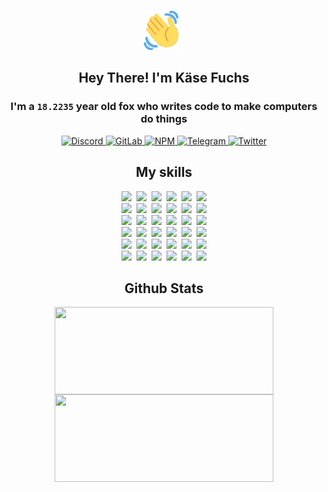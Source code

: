 <div><p align=center><img src=./resources/images/wave.gif width=64px height=64px></p><h2 align=center>Hey There! I'm Käse Fuchs</h2><h3 align=center>I'm a <code>18.2235</code> year old fox who writes code to make computers do things</h3><p align=center><a href=https://discord.com/users/507526681125322772><img alt=Discord src="https://img.shields.io/badge/Discord-5865F2?logo=discord&logoColor=white&style=flat-square#b07057fdf413084ce95463229eeedb61"> </a><a href=https://gitlab.com/kasefuchs><img alt=GitLab src="https://img.shields.io/badge/GitLab-330F63?logo=gitlab&logoColor=white&style=flat-square#b07057fdf413084ce95463229eeedb61"> </a><a href=https://npmjs.com/~kasefuchs><img alt=NPM src="https://img.shields.io/badge/NPM-CB3837?logo=npm&logoColor=white&style=flat-square#b07057fdf413084ce95463229eeedb61"> </a><a href=https://t.me/kasefuchs><img alt=Telegram src="https://img.shields.io/badge/Telegram-2CA5E0?logo=telegram&logoColor=white&style=flat-square#b07057fdf413084ce95463229eeedb61"> </a><a href=https://twitter.com/kasefuchs><img alt=Twitter src="https://img.shields.io/badge/Twitter-1DA1F2?logo=twitter&logoColor=white&style=flat-square#b07057fdf413084ce95463229eeedb61"></a></p><h2 align=center>My skills</h2><p align=center><a href=https://aws.amazon.com/ ><picture><source srcset="https://skillicons.dev/icons?i=aws&theme=dark#b07057fdf413084ce95463229eeedb61" media="(prefers-color-scheme: dark)"><source srcset="https://skillicons.dev/icons?i=aws&theme=light#b07057fdf413084ce95463229eeedb61" media="(prefers-color-scheme: light), (prefers-color-scheme: no-preference)"><img src="https://skillicons.dev/icons?i=aws&theme=light#b07057fdf413084ce95463229eeedb61"></picture></a>&nbsp;&nbsp;<a href=https://en.wikipedia.org/wiki/Bash_(Unix_shell)><picture><source srcset="https://skillicons.dev/icons?i=bash&theme=dark#b07057fdf413084ce95463229eeedb61" media="(prefers-color-scheme: dark)"><source srcset="https://skillicons.dev/icons?i=bash&theme=light#b07057fdf413084ce95463229eeedb61" media="(prefers-color-scheme: light), (prefers-color-scheme: no-preference)"><img src="https://skillicons.dev/icons?i=bash&theme=light#b07057fdf413084ce95463229eeedb61"></picture></a>&nbsp;&nbsp;<a href=https://discord.com/developers/docs><picture><source srcset="https://skillicons.dev/icons?i=bots&theme=dark#b07057fdf413084ce95463229eeedb61" media="(prefers-color-scheme: dark)"><source srcset="https://skillicons.dev/icons?i=bots&theme=light#b07057fdf413084ce95463229eeedb61" media="(prefers-color-scheme: light), (prefers-color-scheme: no-preference)"><img src="https://skillicons.dev/icons?i=bots&theme=light#b07057fdf413084ce95463229eeedb61"></picture></a>&nbsp;&nbsp;<a href=https://www.cloudflare.com/ ><picture><source srcset="https://skillicons.dev/icons?i=cloudflare&theme=dark#b07057fdf413084ce95463229eeedb61" media="(prefers-color-scheme: dark)"><source srcset="https://skillicons.dev/icons?i=cloudflare&theme=light#b07057fdf413084ce95463229eeedb61" media="(prefers-color-scheme: light), (prefers-color-scheme: no-preference)"><img src="https://skillicons.dev/icons?i=cloudflare&theme=light#b07057fdf413084ce95463229eeedb61"></picture></a>&nbsp;&nbsp;<a href=https://en.wikipedia.org/wiki/CSS><picture><source srcset="https://skillicons.dev/icons?i=css&theme=dark#b07057fdf413084ce95463229eeedb61" media="(prefers-color-scheme: dark)"><source srcset="https://skillicons.dev/icons?i=css&theme=light#b07057fdf413084ce95463229eeedb61" media="(prefers-color-scheme: light), (prefers-color-scheme: no-preference)"><img src="https://skillicons.dev/icons?i=css&theme=light#b07057fdf413084ce95463229eeedb61"></picture></a>&nbsp;&nbsp;<a href=https://www.docker.com/ ><picture><source srcset="https://skillicons.dev/icons?i=docker&theme=dark#b07057fdf413084ce95463229eeedb61" media="(prefers-color-scheme: dark)"><source srcset="https://skillicons.dev/icons?i=docker&theme=light#b07057fdf413084ce95463229eeedb61" media="(prefers-color-scheme: light), (prefers-color-scheme: no-preference)"><img src="https://skillicons.dev/icons?i=docker&theme=light#b07057fdf413084ce95463229eeedb61"></picture></a><br><a href=https://www.electronjs.org/ ><picture><source srcset="https://skillicons.dev/icons?i=electron&theme=dark#b07057fdf413084ce95463229eeedb61" media="(prefers-color-scheme: dark)"><source srcset="https://skillicons.dev/icons?i=electron&theme=light#b07057fdf413084ce95463229eeedb61" media="(prefers-color-scheme: light), (prefers-color-scheme: no-preference)"><img src="https://skillicons.dev/icons?i=electron&theme=light#b07057fdf413084ce95463229eeedb61"></picture></a>&nbsp;&nbsp;<a href=https://expressjs.com/ ><picture><source srcset="https://skillicons.dev/icons?i=express&theme=dark#b07057fdf413084ce95463229eeedb61" media="(prefers-color-scheme: dark)"><source srcset="https://skillicons.dev/icons?i=express&theme=light#b07057fdf413084ce95463229eeedb61" media="(prefers-color-scheme: light), (prefers-color-scheme: no-preference)"><img src="https://skillicons.dev/icons?i=express&theme=light#b07057fdf413084ce95463229eeedb61"></picture></a>&nbsp;&nbsp;<a href=https://www.figma.com/ ><picture><source srcset="https://skillicons.dev/icons?i=figma&theme=dark#b07057fdf413084ce95463229eeedb61" media="(prefers-color-scheme: dark)"><source srcset="https://skillicons.dev/icons?i=figma&theme=light#b07057fdf413084ce95463229eeedb61" media="(prefers-color-scheme: light), (prefers-color-scheme: no-preference)"><img src="https://skillicons.dev/icons?i=figma&theme=light#b07057fdf413084ce95463229eeedb61"></picture></a>&nbsp;&nbsp;<a href=https://firebase.google.com/ ><picture><source srcset="https://skillicons.dev/icons?i=firebase&theme=dark#b07057fdf413084ce95463229eeedb61" media="(prefers-color-scheme: dark)"><source srcset="https://skillicons.dev/icons?i=firebase&theme=light#b07057fdf413084ce95463229eeedb61" media="(prefers-color-scheme: light), (prefers-color-scheme: no-preference)"><img src="https://skillicons.dev/icons?i=firebase&theme=light#b07057fdf413084ce95463229eeedb61"></picture></a>&nbsp;&nbsp;<a href=https://flask.palletsprojects.com/ ><picture><source srcset="https://skillicons.dev/icons?i=flask&theme=dark#b07057fdf413084ce95463229eeedb61" media="(prefers-color-scheme: dark)"><source srcset="https://skillicons.dev/icons?i=flask&theme=light#b07057fdf413084ce95463229eeedb61" media="(prefers-color-scheme: light), (prefers-color-scheme: no-preference)"><img src="https://skillicons.dev/icons?i=flask&theme=light#b07057fdf413084ce95463229eeedb61"></picture></a>&nbsp;&nbsp;<a href=https://cloud.google.com/ ><picture><source srcset="https://skillicons.dev/icons?i=gcp&theme=dark#b07057fdf413084ce95463229eeedb61" media="(prefers-color-scheme: dark)"><source srcset="https://skillicons.dev/icons?i=gcp&theme=light#b07057fdf413084ce95463229eeedb61" media="(prefers-color-scheme: light), (prefers-color-scheme: no-preference)"><img src="https://skillicons.dev/icons?i=gcp&theme=light#b07057fdf413084ce95463229eeedb61"></picture></a><br><a href=https://git-scm.com/ ><picture><source srcset="https://skillicons.dev/icons?i=git&theme=dark#b07057fdf413084ce95463229eeedb61" media="(prefers-color-scheme: dark)"><source srcset="https://skillicons.dev/icons?i=git&theme=light#b07057fdf413084ce95463229eeedb61" media="(prefers-color-scheme: light), (prefers-color-scheme: no-preference)"><img src="https://skillicons.dev/icons?i=git&theme=light#b07057fdf413084ce95463229eeedb61"></picture></a>&nbsp;&nbsp;<a href=https://github.com/ ><picture><source srcset="https://skillicons.dev/icons?i=github&theme=dark#b07057fdf413084ce95463229eeedb61" media="(prefers-color-scheme: dark)"><source srcset="https://skillicons.dev/icons?i=github&theme=light#b07057fdf413084ce95463229eeedb61" media="(prefers-color-scheme: light), (prefers-color-scheme: no-preference)"><img src="https://skillicons.dev/icons?i=github&theme=light#b07057fdf413084ce95463229eeedb61"></picture></a>&nbsp;&nbsp;<a href=https://gitlab.com/ ><picture><source srcset="https://skillicons.dev/icons?i=gitlab&theme=dark#b07057fdf413084ce95463229eeedb61" media="(prefers-color-scheme: dark)"><source srcset="https://skillicons.dev/icons?i=gitlab&theme=light#b07057fdf413084ce95463229eeedb61" media="(prefers-color-scheme: light), (prefers-color-scheme: no-preference)"><img src="https://skillicons.dev/icons?i=gitlab&theme=light#b07057fdf413084ce95463229eeedb61"></picture></a>&nbsp;&nbsp;<a href=https://www.heroku.com/ ><picture><source srcset="https://skillicons.dev/icons?i=heroku&theme=dark#b07057fdf413084ce95463229eeedb61" media="(prefers-color-scheme: dark)"><source srcset="https://skillicons.dev/icons?i=heroku&theme=light#b07057fdf413084ce95463229eeedb61" media="(prefers-color-scheme: light), (prefers-color-scheme: no-preference)"><img src="https://skillicons.dev/icons?i=heroku&theme=light#b07057fdf413084ce95463229eeedb61"></picture></a>&nbsp;&nbsp;<a href=https://en.wikipedia.org/wiki/HTML><picture><source srcset="https://skillicons.dev/icons?i=html&theme=dark#b07057fdf413084ce95463229eeedb61" media="(prefers-color-scheme: dark)"><source srcset="https://skillicons.dev/icons?i=html&theme=light#b07057fdf413084ce95463229eeedb61" media="(prefers-color-scheme: light), (prefers-color-scheme: no-preference)"><img src="https://skillicons.dev/icons?i=html&theme=light#b07057fdf413084ce95463229eeedb61"></picture></a>&nbsp;&nbsp;<a href=https://en.wikipedia.org/wiki/JavaScript><picture><source srcset="https://skillicons.dev/icons?i=js&theme=dark#b07057fdf413084ce95463229eeedb61" media="(prefers-color-scheme: dark)"><source srcset="https://skillicons.dev/icons?i=js&theme=light#b07057fdf413084ce95463229eeedb61" media="(prefers-color-scheme: light), (prefers-color-scheme: no-preference)"><img src="https://skillicons.dev/icons?i=js&theme=light#b07057fdf413084ce95463229eeedb61"></picture></a><br><a href=https://en.wikipedia.org/wiki/Linux><picture><source srcset="https://skillicons.dev/icons?i=linux&theme=dark#b07057fdf413084ce95463229eeedb61" media="(prefers-color-scheme: dark)"><source srcset="https://skillicons.dev/icons?i=linux&theme=light#b07057fdf413084ce95463229eeedb61" media="(prefers-color-scheme: light), (prefers-color-scheme: no-preference)"><img src="https://skillicons.dev/icons?i=linux&theme=light#b07057fdf413084ce95463229eeedb61"></picture></a>&nbsp;&nbsp;<a href=https://mui.com/ ><picture><source srcset="https://skillicons.dev/icons?i=materialui&theme=dark#b07057fdf413084ce95463229eeedb61" media="(prefers-color-scheme: dark)"><source srcset="https://skillicons.dev/icons?i=materialui&theme=light#b07057fdf413084ce95463229eeedb61" media="(prefers-color-scheme: light), (prefers-color-scheme: no-preference)"><img src="https://skillicons.dev/icons?i=materialui&theme=light#b07057fdf413084ce95463229eeedb61"></picture></a>&nbsp;&nbsp;<a href=https://en.wikipedia.org/wiki/Markdown><picture><source srcset="https://skillicons.dev/icons?i=md&theme=dark#b07057fdf413084ce95463229eeedb61" media="(prefers-color-scheme: dark)"><source srcset="https://skillicons.dev/icons?i=md&theme=light#b07057fdf413084ce95463229eeedb61" media="(prefers-color-scheme: light), (prefers-color-scheme: no-preference)"><img src="https://skillicons.dev/icons?i=md&theme=light#b07057fdf413084ce95463229eeedb61"></picture></a>&nbsp;&nbsp;<a href=https://www.mongodb.com/ ><picture><source srcset="https://skillicons.dev/icons?i=mongodb&theme=dark#b07057fdf413084ce95463229eeedb61" media="(prefers-color-scheme: dark)"><source srcset="https://skillicons.dev/icons?i=mongodb&theme=light#b07057fdf413084ce95463229eeedb61" media="(prefers-color-scheme: light), (prefers-color-scheme: no-preference)"><img src="https://skillicons.dev/icons?i=mongodb&theme=light#b07057fdf413084ce95463229eeedb61"></picture></a>&nbsp;&nbsp;<a href=https://www.mysql.com/ ><picture><source srcset="https://skillicons.dev/icons?i=mysql&theme=dark#b07057fdf413084ce95463229eeedb61" media="(prefers-color-scheme: dark)"><source srcset="https://skillicons.dev/icons?i=mysql&theme=light#b07057fdf413084ce95463229eeedb61" media="(prefers-color-scheme: light), (prefers-color-scheme: no-preference)"><img src="https://skillicons.dev/icons?i=mysql&theme=light#b07057fdf413084ce95463229eeedb61"></picture></a>&nbsp;&nbsp;<a href=https://nextjs.org/ ><picture><source srcset="https://skillicons.dev/icons?i=nextjs&theme=dark#b07057fdf413084ce95463229eeedb61" media="(prefers-color-scheme: dark)"><source srcset="https://skillicons.dev/icons?i=nextjs&theme=light#b07057fdf413084ce95463229eeedb61" media="(prefers-color-scheme: light), (prefers-color-scheme: no-preference)"><img src="https://skillicons.dev/icons?i=nextjs&theme=light#b07057fdf413084ce95463229eeedb61"></picture></a><br><a href=https://nodejs.org/en/ ><picture><source srcset="https://skillicons.dev/icons?i=nodejs&theme=dark#b07057fdf413084ce95463229eeedb61" media="(prefers-color-scheme: dark)"><source srcset="https://skillicons.dev/icons?i=nodejs&theme=light#b07057fdf413084ce95463229eeedb61" media="(prefers-color-scheme: light), (prefers-color-scheme: no-preference)"><img src="https://skillicons.dev/icons?i=nodejs&theme=light#b07057fdf413084ce95463229eeedb61"></picture></a>&nbsp;&nbsp;<a href=https://www.postgresql.org/ ><picture><source srcset="https://skillicons.dev/icons?i=postgres&theme=dark#b07057fdf413084ce95463229eeedb61" media="(prefers-color-scheme: dark)"><source srcset="https://skillicons.dev/icons?i=postgres&theme=light#b07057fdf413084ce95463229eeedb61" media="(prefers-color-scheme: light), (prefers-color-scheme: no-preference)"><img src="https://skillicons.dev/icons?i=postgres&theme=light#b07057fdf413084ce95463229eeedb61"></picture></a>&nbsp;&nbsp;<a href=https://learn.microsoft.com/en-us/powershell/ ><picture><source srcset="https://skillicons.dev/icons?i=powershell&theme=dark#b07057fdf413084ce95463229eeedb61" media="(prefers-color-scheme: dark)"><source srcset="https://skillicons.dev/icons?i=powershell&theme=light#b07057fdf413084ce95463229eeedb61" media="(prefers-color-scheme: light), (prefers-color-scheme: no-preference)"><img src="https://skillicons.dev/icons?i=powershell&theme=light#b07057fdf413084ce95463229eeedb61"></picture></a>&nbsp;&nbsp;<a href=https://www.python.org/ ><picture><source srcset="https://skillicons.dev/icons?i=py&theme=dark#b07057fdf413084ce95463229eeedb61" media="(prefers-color-scheme: dark)"><source srcset="https://skillicons.dev/icons?i=py&theme=light#b07057fdf413084ce95463229eeedb61" media="(prefers-color-scheme: light), (prefers-color-scheme: no-preference)"><img src="https://skillicons.dev/icons?i=py&theme=light#b07057fdf413084ce95463229eeedb61"></picture></a>&nbsp;&nbsp;<a href=https://www.raspberrypi.org/ ><picture><source srcset="https://skillicons.dev/icons?i=raspberrypi&theme=dark#b07057fdf413084ce95463229eeedb61" media="(prefers-color-scheme: dark)"><source srcset="https://skillicons.dev/icons?i=raspberrypi&theme=light#b07057fdf413084ce95463229eeedb61" media="(prefers-color-scheme: light), (prefers-color-scheme: no-preference)"><img src="https://skillicons.dev/icons?i=raspberrypi&theme=light#b07057fdf413084ce95463229eeedb61"></picture></a>&nbsp;&nbsp;<a href=https://reactjs.org/ ><picture><source srcset="https://skillicons.dev/icons?i=react&theme=dark#b07057fdf413084ce95463229eeedb61" media="(prefers-color-scheme: dark)"><source srcset="https://skillicons.dev/icons?i=react&theme=light#b07057fdf413084ce95463229eeedb61" media="(prefers-color-scheme: light), (prefers-color-scheme: no-preference)"><img src="https://skillicons.dev/icons?i=react&theme=light#b07057fdf413084ce95463229eeedb61"></picture></a><br><a href=https://redux.js.org/ ><picture><source srcset="https://skillicons.dev/icons?i=redux&theme=dark#b07057fdf413084ce95463229eeedb61" media="(prefers-color-scheme: dark)"><source srcset="https://skillicons.dev/icons?i=redux&theme=light#b07057fdf413084ce95463229eeedb61" media="(prefers-color-scheme: light), (prefers-color-scheme: no-preference)"><img src="https://skillicons.dev/icons?i=redux&theme=light#b07057fdf413084ce95463229eeedb61"></picture></a>&nbsp;&nbsp;<a href=https://en.wikipedia.org/wiki/Regular_expression><picture><source srcset="https://skillicons.dev/icons?i=regex&theme=dark#b07057fdf413084ce95463229eeedb61" media="(prefers-color-scheme: dark)"><source srcset="https://skillicons.dev/icons?i=regex&theme=light#b07057fdf413084ce95463229eeedb61" media="(prefers-color-scheme: light), (prefers-color-scheme: no-preference)"><img src="https://skillicons.dev/icons?i=regex&theme=light#b07057fdf413084ce95463229eeedb61"></picture></a>&nbsp;&nbsp;<a href=https://en.wikipedia.org/wiki/Sass_(stylesheet_language)><picture><source srcset="https://skillicons.dev/icons?i=sass&theme=dark#b07057fdf413084ce95463229eeedb61" media="(prefers-color-scheme: dark)"><source srcset="https://skillicons.dev/icons?i=sass&theme=light#b07057fdf413084ce95463229eeedb61" media="(prefers-color-scheme: light), (prefers-color-scheme: no-preference)"><img src="https://skillicons.dev/icons?i=sass&theme=light#b07057fdf413084ce95463229eeedb61"></picture></a>&nbsp;&nbsp;<a href=https://www.typescriptlang.org/ ><picture><source srcset="https://skillicons.dev/icons?i=ts&theme=dark#b07057fdf413084ce95463229eeedb61" media="(prefers-color-scheme: dark)"><source srcset="https://skillicons.dev/icons?i=ts&theme=light#b07057fdf413084ce95463229eeedb61" media="(prefers-color-scheme: light), (prefers-color-scheme: no-preference)"><img src="https://skillicons.dev/icons?i=ts&theme=light#b07057fdf413084ce95463229eeedb61"></picture></a>&nbsp;&nbsp;<a href=https://unity.com/ ><picture><source srcset="https://skillicons.dev/icons?i=unity&theme=dark#b07057fdf413084ce95463229eeedb61" media="(prefers-color-scheme: dark)"><source srcset="https://skillicons.dev/icons?i=unity&theme=light#b07057fdf413084ce95463229eeedb61" media="(prefers-color-scheme: light), (prefers-color-scheme: no-preference)"><img src="https://skillicons.dev/icons?i=unity&theme=light#b07057fdf413084ce95463229eeedb61"></picture></a>&nbsp;&nbsp;<a href=https://workers.cloudflare.com/ ><picture><source srcset="https://skillicons.dev/icons?i=workers&theme=dark#b07057fdf413084ce95463229eeedb61" media="(prefers-color-scheme: dark)"><source srcset="https://skillicons.dev/icons?i=workers&theme=light#b07057fdf413084ce95463229eeedb61" media="(prefers-color-scheme: light), (prefers-color-scheme: no-preference)"><img src="https://skillicons.dev/icons?i=workers&theme=light#b07057fdf413084ce95463229eeedb61"></picture></a><br></p><h2 align=center>Github Stats</h2><p align=center><picture><source srcset="https://github-readme-stats-kasefuchs.vercel.app/api/?count_private=true&hide_border=true&hide_rank=true&line_height=20&hide_title=true&username=Kasefuchs&theme=dark#b07057fdf413084ce95463229eeedb61" media="(prefers-color-scheme: dark)"><source srcset="https://github-readme-stats-kasefuchs.vercel.app/api/?count_private=true&hide_border=true&hide_rank=true&line_height=20&hide_title=true&username=Kasefuchs&theme=light#b07057fdf413084ce95463229eeedb61" media="(prefers-color-scheme: light), (prefers-color-scheme: no-preference)"><img align=middle width=350 height=140 src="https://github-readme-stats-kasefuchs.vercel.app/api/?count_private=true&hide_border=true&hide_rank=true&line_height=20&hide_title=true&username=Kasefuchs&theme=light#b07057fdf413084ce95463229eeedb61"></picture><picture><source srcset="https://github-readme-stats-kasefuchs.vercel.app/api/top-langs/?count_private=true&hide_border=true&layout=compact&username=Kasefuchs&theme=dark#b07057fdf413084ce95463229eeedb61" media="(prefers-color-scheme: dark)"><source srcset="https://github-readme-stats-kasefuchs.vercel.app/api/top-langs/?count_private=true&hide_border=true&layout=compact&username=Kasefuchs&theme=light#b07057fdf413084ce95463229eeedb61" media="(prefers-color-scheme: light), (prefers-color-scheme: no-preference)"><img align=middle width=350 height=140 src="https://github-readme-stats-kasefuchs.vercel.app/api/top-langs/?count_private=true&hide_border=true&layout=compact&username=Kasefuchs&theme=light#b07057fdf413084ce95463229eeedb61"></picture></p><img src="https://hit.yhype.me/github/profile?user_id=64592097#b07057fdf413084ce95463229eeedb61" alt=""></div>